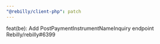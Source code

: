 ```yaml
---
"@rebilly/client-php": patch
---
```


feat(be): Add PostPaymentInstrumentNameInquiry endpoint Rebilly/rebilly#6399
